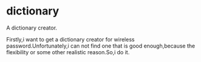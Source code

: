 # dictionary
A dictionary creator.

Firstly,i want to get a dictionary creator for wireless password.Unfortunately,i can not find one  that is good enough,because the flexibility or some other realistic reason.So,i do it.

